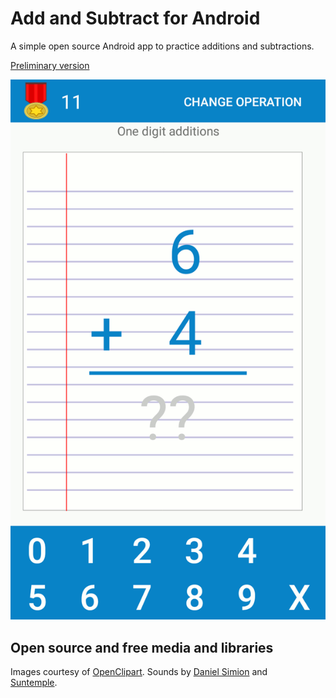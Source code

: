 # Add and Subtract for Android

A simple open source Android app to practice additions 
and subtractions. 

[Preliminary version](https://play.google.com/apps/testing/org.epm.math)

![ScreenShot](docs/imgs/s_en_1.png)

## Open source and free media and libraries

Images courtesy of [OpenClipart](http://openclipart.org). 
Sounds by [Daniel Simion](http://www.soundbible.com) and  
[Suntemple](https://freesound.org/people/suntemple).
